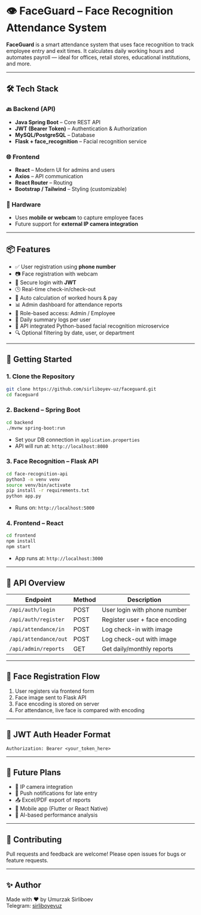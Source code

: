 # 👁️ FaceGuard – Face Recognition Attendance System

**FaceGuard** is a smart attendance system that uses face recognition to track employee entry and exit times. It calculates daily working hours and automates payroll — ideal for offices, retail stores, educational institutions, and more.

---

## 🛠 Tech Stack

### 🔙 Backend (API)
- **Java Spring Boot** – Core REST API
- **JWT (Bearer Token)** – Authentication & Authorization
- **MySQL/PostgreSQL** – Database
- **Flask + face_recognition** – Facial recognition service

### 🌐 Frontend
- **React** – Modern UI for admins and users
- **Axios** – API communication
- **React Router** – Routing
- **Bootstrap / Tailwind** – Styling (customizable)

### 📱 Hardware
- Uses **mobile or webcam** to capture employee faces
- Future support for **external IP camera integration**

---

## 📦 Features

- ✅ User registration using **phone number**
- 📷 Face registration with webcam
- 🔐 Secure login with **JWT**
- 🕒 Real-time check-in/check-out
- 🧮 Auto calculation of worked hours & pay
- 📊 Admin dashboard for attendance reports
- 👥 Role-based access: Admin / Employee
- 📁 Daily summary logs per user
- 🔁 API integrated Python-based facial recognition microservice
- 🔍 Optional filtering by date, user, or department

---

## 🚀 Getting Started

### 1. Clone the Repository

```bash
git clone https://github.com/sirliboyev-uz/faceguard.git
cd faceguard
```

### 2. Backend – Spring Boot

```bash
cd backend
./mvnw spring-boot:run
```

- Set your DB connection in `application.properties`
- API will run at: `http://localhost:8080`

### 3. Face Recognition – Flask API

```bash
cd face-recognition-api
python3 -m venv venv
source venv/bin/activate
pip install -r requirements.txt
python app.py
```

- Runs on: `http://localhost:5000`

### 4. Frontend – React

```bash
cd frontend
npm install
npm start
```

- App runs at: `http://localhost:3000`

---

## 🧪 API Overview

| Endpoint               | Method | Description                      |
|------------------------|--------|----------------------------------|
| `/api/auth/login`      | POST   | User login with phone number     |
| `/api/auth/register`   | POST   | Register user + face encoding    |
| `/api/attendance/in`   | POST   | Log check-in with image          |
| `/api/attendance/out`  | POST   | Log check-out with image         |
| `/api/admin/reports`   | GET    | Get daily/monthly reports        |

---

## 📸 Face Registration Flow

1. User registers via frontend form
2. Face image sent to Flask API
3. Face encoding is stored on server
4. For attendance, live face is compared with encoding

---

## 🔐 JWT Auth Header Format

```
Authorization: Bearer <your_token_here>
```

---

## 📅 Future Plans

- 📡 IP camera integration
- 🔔 Push notifications for late entry
- 📤 Excel/PDF export of reports
- 📱 Mobile app (Flutter or React Native)
- 🧠 AI-based performance analysis

---

## 🤝 Contributing

Pull requests and feedback are welcome! Please open issues for bugs or feature requests.

---

## ✨ Author

Made with ❤️ by Umurzak Sirliboev  
Telegram: [sirliboyevuz](https://t.me/sirliboyevuz)

